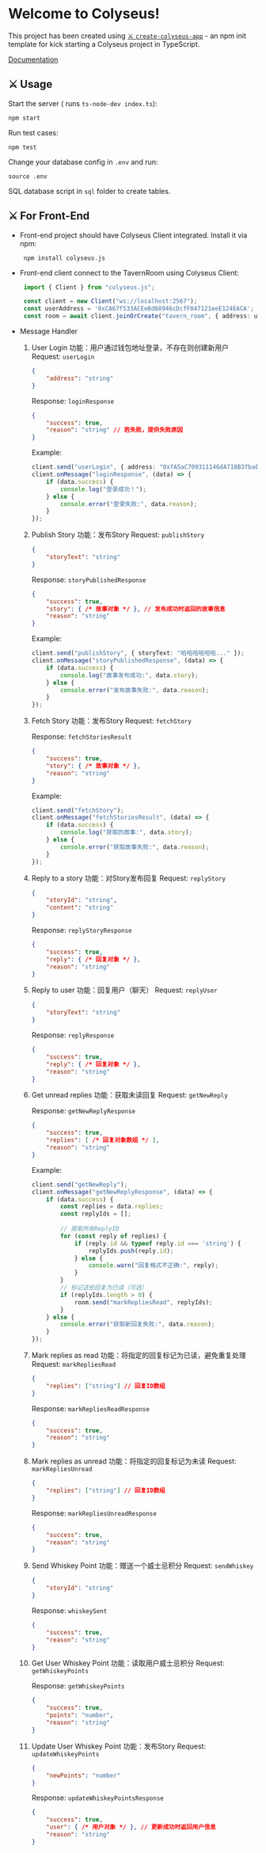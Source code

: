 # Welcome to Colyseus!

This project has been created using [⚔️ `create-colyseus-app`](https://github.com/colyseus/create-colyseus-app/) - an npm init template for kick starting a Colyseus project in TypeScript.

[Documentation](http://docs.colyseus.io/)

## :crossed_swords: Usage

Start the server ( runs `ts-node-dev index.ts`):
```shell
npm start
```

Run test cases:
```shell
npm test
```

Change your database config in `.env` and run:
```shell
source .env
```

SQL database script in `sql` folder to create tables.

## :crossed_swords: For Front-End 

- Front-end project should have Colyseus Client integrated. Install it via npm:
   ```shell
    npm install colyseus.js
   ```

- Front-end client connect to the TavernRoom using Colyseus Client:
   
   ```typescript
    import { Client } from "colyseus.js";

    const client = new Client("ws://localhost:2567"); 
    const userAddress = '0xCA67f533ACEeBd68946cDcfF047121eeE124EACA';
    const room = await client.joinOrCreate("tavern_room", { address: userAddress }); 
   ```

- Message Handler
    1. User Login
        功能：用户通过钱包地址登录，不存在则创建新用户
        Request: 
        `userLogin`
        ```json
        {
            "address": "string" 
        }
        ```

        Response:
        `loginResponse`
        ```json
        {
            "success": true, 
            "reason": "string" // 若失败，提供失败原因
        }
        ```

        Example:
        ```typescript
        client.send("userLogin", { address: "0xfA5aC709311146dA718B3fba0a90A3Bd96e7a471" });
        client.onMessage("loginResponse", (data) => {
            if (data.success) {
                console.log("登录成功！");
            } else {
                console.error("登录失败:", data.reason);
            }
        });
        ```

    2. Publish Story
        功能：发布Story
        Request: 
        `publishStory`
        ```json
        {
            "storyText": "string" 
        }
        ```

        Response:
        `storyPublishedResponse`
        ```json
        {
            "success": true, 
            "story": { /* 故事对象 */ }, // 发布成功时返回的故事信息
            "reason": "string" 
        }
        ```

        Example:
        ```typescript
        client.send("publishStory", { storyText: "哈哈哈哈哈哈..." });
        client.onMessage("storyPublishedResponse", (data) => {
            if (data.success) {
                console.log("故事发布成功:", data.story);
            } else {
                console.error("发布故事失败:", data.reason);
            }
        });
        ```

    3. Fetch Story
        功能：发布Story
        Request: 
        `fetchStory`

        Response:
        `fetchStoriesResult`    
        ```json
        {
            "success": true, 
            "story": { /* 故事对象 */ }, 
            "reason": "string" 
        }
        ```

        Example:
        ```typescript
        client.send("fetchStory");
        client.onMessage("fetchStoriesResult", (data) => {
            if (data.success) {
                console.log("获取的故事:", data.story);
            } else {
                console.error("获取故事失败:", data.reason);
            }
        });
        ```

    4. Reply to a story
        功能：对Story发布回复
        Request: 
        `replyStory`
        ```json
        {
            "storyId": "string",
            "content": "string" 
        }
        ```

        Response:
        `replyStoryResponse`
        ```json
        {
            "success": true, 
            "reply": { /* 回复对象 */ }, 
            "reason": "string" 
        }
        ```

    5. Reply to user
        功能：回复用户（聊天）
        Request: 
        `replyUser`
        ```json
        {
            "storyText": "string" 
        }
        ```

        Response:
        `replyResponse`
        ```json
        {
            "success": true, 
            "reply": { /* 回复对象 */ }, 
            "reason": "string" 
        }
        ```

    6. Get unread replies
        功能：获取未读回复
        Request: 
        `getNewReply`

        Response:
        `getNewReplyResponse`
        ```json
        {
            "success": true, 
            "replies": [ /* 回复对象数组 */ ],
            "reason": "string" 
        }
        ```

        Example:
        ```typescript
        client.send("getNewReply");
        client.onMessage("getNewReplyResponse", (data) => {
            if (data.success) {
                const replies = data.replies;
                const replyIds = [];
                
                // 提取所有ReplyID
                for (const reply of replies) {
                    if (reply.id && typeof reply.id === 'string') {
                        replyIds.push(reply.id);
                    } else {
                        console.warn("回复格式不正确:", reply);
                    }
                }
                // 标记这些回复为已读（可选）
                if (replyIds.length > 0) {
                    room.send("markRepliesRead", replyIds);
                }
            } else {
                console.error("获取新回复失败:", data.reason);
            }
        });
        ```

    7. Mark replies as read
        功能：将指定的回复标记为已读，避免重复处理
        Request: 
        `markRepliesRead`
        ```json
        {
            "replies": ["string"] // 回复ID数组
        }
        ```

        Response:
        `markRepliesReadResponse`
        ```json
        {
            "success": true, 
            "reason": "string" 
        }
        ```

    8. Mark replies as unread
        功能：将指定的回复标记为未读
        Request: 
        `markRepliesUnread`
        ```json
        {
            "replies": ["string"] // 回复ID数组
        }
        ```

        Response:
        `markRepliesUnreadResponse`
        ```json
        {
            "success": true, 
            "reason": "string" 
        }
        ```

    9. Send Whiskey Point
        功能：赠送一个威士忌积分
        Request: 
        `sendWhiskey`
        ```json
        {
            "storyId": "string"  
        }
        ```

        Response:
        `whiskeySent`
        ```json
        {
            "success": true, 
            "reason": "string"
        }
        ```

    10. Get User Whiskey Point
        功能：读取用户威士忌积分
        Request: 
        `getWhiskeyPoints`

        Response:
        `getWhiskeyPoints`
        ```json
        {
            "success": true, 
            "points": "number", 
            "reason": "string" 
        }
        ```

    11. Update User Whiskey Point
        功能：发布Story
        Request: 
        `updateWhiskeyPoints`
        ```json
        {
            "newPoints": "number" 
        }
        ```

        Response:
        `updateWhiskeyPointsResponse`
        ```json
        {
            "success": true, 
            "user": { /* 用户对象 */ }, // 更新成功时返回用户信息
            "reason": "string" 
        }
        ```







